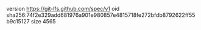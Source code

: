 version https://git-lfs.github.com/spec/v1
oid sha256:74f2e329add681976a901e980857e4815718fe272bfdb8792622ff55b9c15127
size 4565

